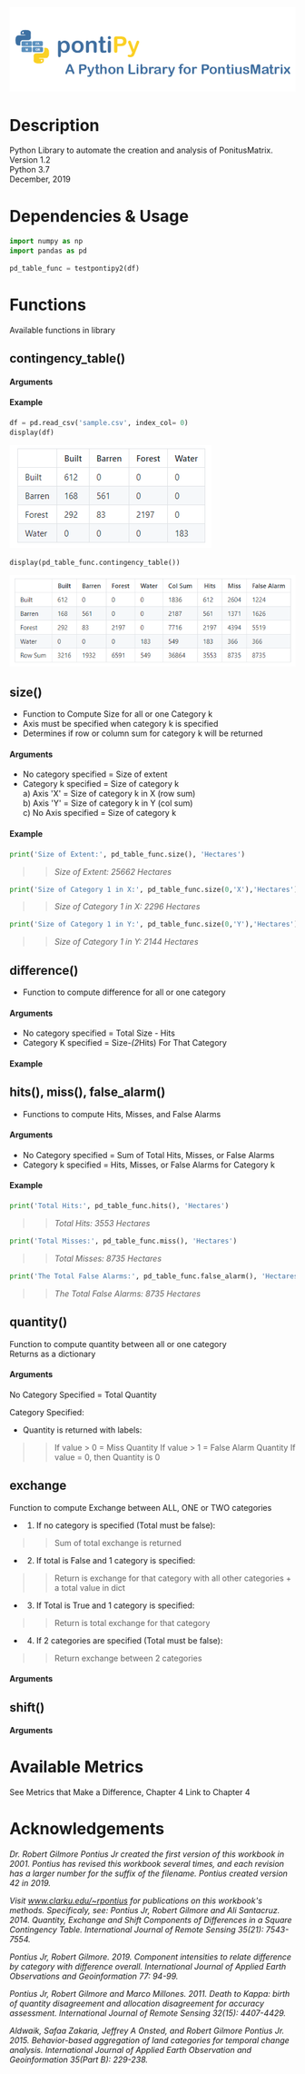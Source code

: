 ![image](images/logo.PNG "Logo")

# Description
Python Library to automate the creation and analysis of PonitusMatrix.  
Version 1.2  
Python 3.7  
December, 2019  

# Dependencies & Usage
```python
import numpy as np
import pandas as pd
```

```python
pd_table_func = testpontipy2(df)
```

# Functions
Available functions in library
## contingency_table()
#### Arguments
#### Example
```python
df = pd.read_csv('sample.csv', index_col= 0)
display(df)
```
![image](images/preCSV.PNG "Dataframe")


```python
display(pd_table_func.contingency_table())
```
![image](images/postCSV.PNG "Contingency Table")



## size() 
- Function to Compute Size for all or one Category k  
- Axis must be specified when category k is specified  
- Determines if row or column sum for category k will be returned  
#### Arguments
- No category specified = Size of extent  
- Category k specified = Size of category k  
a) Axis 'X' = Size of category k in X (row sum)  
b) Axis 'Y' = Size of category k in Y (col sum)  
c) No Axis specified = Size of category k  
#### Example
```python
print('Size of Extent:', pd_table_func.size(), 'Hectares') 
```
>> _Size of Extent: 25662 Hectares_  

```python
print('Size of Category 1 in X:', pd_table_func.size(0,'X'),'Hectares')  
```
>> _Size of Category 1 in X: 2296 Hectares_  

```python
print('Size of Category 1 in Y:', pd_table_func.size(0,'Y'),'Hectares')
```
>> _Size of Category 1 in Y: 2144 Hectares_  


## difference()  
- Function to compute difference for all or one category
#### Arguments
- No category specified = Total Size - Hits  
- Category K specified = Size-*(2*Hits) For That Category  
#### Example


## hits(), miss(), false_alarm()
- Functions to compute Hits, Misses, and False Alarms
#### Arguments
- No Category specified = Sum of Total Hits, Misses, or False Alarms  
- Category k specified = Hits, Misses, or False Alarms for Category k
#### Example
```python
print('Total Hits:', pd_table_func.hits(), 'Hectares')  
```
>> _Total Hits: 3553 Hectares_  

```python
print('Total Misses:', pd_table_func.miss(), 'Hectares')  
```
>> _Total Misses: 8735 Hectares_  

```python
print('The Total False Alarms:', pd_table_func.false_alarm(), 'Hectares')  
```
>> _The Total False Alarms: 8735 Hectares_  


## quantity()  
Function to compute quantity between all or one category  
Returns as a dictionary  

#### Arguments  
No Category Specified = Total Quantity  

Category Specified:  
- Quantity is returned with labels: 
>> If value > 0 = Miss Quantity
>> If value > 1 = False Alarm Quantity
>> If value = 0, then Quantity is 0


## exchange    
Function to compute Exchange between ALL, ONE or TWO categories  
- 1. If no category is specified (Total must be false):  
>> Sum of total exchange is returned  
- 2. If total is False and 1 category is specified:  
>> Return is exchange for that category with all other categories + a total value in dict  
- 3. If Total is True and 1 category is specified:  
>> Return is total exchange for that category  
- 4. If 2 categories are specified (Total must be false):  
>> Return exchange between 2 categories  
#### Arguments


## shift()
#### Arguments










# Available Metrics
See Metrics that Make a Difference, Chapter 4
Link to Chapter 4

# Acknowledgements

_Dr. Robert Gilmore Pontius Jr created the first version of this workbook in 2001. Pontius has revised this workbook several times, and each revision has a larger number for the suffix of the filename. Pontius created version 42 in 2019._  

_Visit www.clarku.edu/~rpontius for publications on this workbook's methods. Specificaly, see:
Pontius Jr, Robert Gilmore and Ali Santacruz. 2014. Quantity, Exchange and Shift Components of Differences in a Square Contingency Table. International Journal of Remote Sensing 35(21): 7543-7554._  

_Pontius Jr, Robert Gilmore. 2019. Component intensities to relate difference by category with difference overall. International Journal of Applied Earth Observations and Geoinformation 77: 94-99._  

_Pontius Jr, Robert Gilmore and Marco Millones. 2011. Death to Kappa: birth of quantity disagreement and allocation disagreement for accuracy assessment. International Journal of Remote Sensing 32(15): 4407-4429._  

_Aldwaik, Safaa Zakaria, Jeffrey A Onsted, and Robert Gilmore Pontius Jr. 2015. Behavior-based aggregation of land categories for temporal change analysis. International Journal of Applied Earth Observation and Geoinformation 35(Part B): 229-238._
